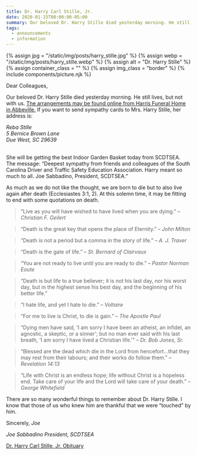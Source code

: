 ```yaml
---
title: Dr. Harry Carl Stille, Jr.
date: 2020-01-15T00:00:00-05:00
summary: Our beloved Dr. Harry Stille died yesterday morning. He still lives, but not with us. All of the arrangements are not available yet, but you could get on the internet for Harris Funeral Home in Abbeville for additional information.
tags:
  - announcements
  - information
---
```

{% assign jpg = "/static/img/posts/harry_stille.jpg" %}
{% assign webp = "/static/img/posts/harry_stille.webp" %}
{% assign alt = "Dr. Harry Stille" %}
{% assign container_class = "" %}
{% assign img_class = "border" %}
{% include components/picture.njk %}

Dear Colleagues,

Our beloved Dr. Harry Stille died yesterday morning. He still lives, but not with us. [The arrangements may be found online from Harris Funeral Home in Abbeville.](https://memorial.harrisfuneral.com/harry-stille/4420441/index.php) If you want to send sympathy cards to Mrs. Harry Stille, her address is:

<address>
  Reba Stille<br>
  5 Bernice Brown Lane<br>
  Due West, SC 29639
</address><br>

She will be getting the best Indoor Garden Basket today from SCDTSEA. The message: &ldquo;Deepest sympathy from friends and colleagues of the South Carolina Driver and Traffic Safety Education Association. Harry meant so much to all. Joe Sabbadino, President, SCDTSEA.&rdquo;

As much as we do not like the thought, we are born to die but to also live again after death (Ecclesiastes 3:1, 2). At this solemn time, it may be fitting to end with some quotations on death.

> &ldquo;Live as you will have wished to have lived when you are dying.&rdquo;
> <span class="indent-1">&ndash; <cite>Christian F. Geilert</cite></span>

> &ldquo;Death is the great key that opens the place of Eternity.&rdquo;
> <span class="indent-1">&ndash; <cite>John Milton</cite></span>

> &ldquo;Death is not a period but a comma in the story of life.&rdquo;
> <span class="indent-1">&ndash; <cite>A. J. Traver</cite></span>

> &ldquo;Death is the gate of life.&rdquo;
> <span class="indent-1">&ndash; <cite>St. Bernard of Clairvaux</cite></span>

> &ldquo;You are not ready to live until you are ready to die.&rdquo;
> <span class="indent-1">&ndash; <cite>Pastor Norman Eoute</cite></span>

> &ldquo;Death is but life to a true believer; it is not his last day, nor his worst day, but in the highest sense his best day, and the beginning of his better life.&rdquo;

> &ldquo;I hate life, and yet I hate to die.&rdquo;
> <span class="indent-1">&ndash; <cite>Voltaire</cite></span>

> &ldquo;For me to live is Christ, to die is gain.&rdquo;
> <span class="indent-1">&ndash; <cite>The Apostle Paul</cite></span>

> &ldquo;Dying men have said, 'I am sorry I have been an atheist, an infidel, an agnostic, a skeptic, or a sinner'; but no man ever said with his last breath, 'I am sorry I have lived a Christian life.'&rdquo;
> <span class="indent-1">&ndash; <cite>Dr. Bob Jones, Sr.</cite></span>

> &ldquo;Blessed are the dead which die in the Lord from hencefort...that they may rest from their labours; and their works do follow them.&rdquo;
> <span class="indent-1">&ndash; <cite>Revelation 14:13</cite></span>

> &ldquo;Life with Christ is an endless hope; life without Christ is a hopeless end. Take care of your life and the Lord will take care of your death.&rdquo;
> <span class="indent-1">&ndash; <cite>George Whitefield</cite></span>

There are so many wonderful things to remember about Dr. Harry Stille. I know that those of us who knew him are thankful that we were &ldquo;touched&rdquo; by him.

Sincerely,
*Joe*

*Joe Sabbadino*
*President, SCDTSEA*

[Dr. Harry Carl Stille, Jr. Obituary](https://www.harrisfuneral.com/notices/DrHarry-StilleJr)
